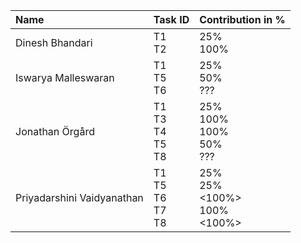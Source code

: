 | Name                       | Task ID                            | Contribution in %                         |
| :------------------------- | :--------------------------------- | :---------------------------------------- |
| Dinesh Bhandari            | T1 <br> T2                         | 25% <br> 100%                             |
| Iswarya Malleswaran        | T1 <br> T5 <br> T6                 | 25% <br> 50% <br> ???                     |
| Jonathan Örgård            | T1 <br> T3 <br> T4 <br> T5 <br> T8 | 25% <br> 100% <br> 100% <br> 50% <br> ??? |
| Priyadarshini Vaidyanathan | T1 <br> T5<br>T6 <br> T7<br> T8   | 25% <br>25%<br> <100%><br>100%<br><100%><br>                          |
